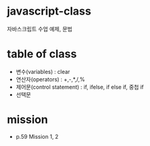 # javascript-class
자바스크립트 수업 예제, 문법

# table of class
- 변수(variables) : clear
- 연산자(operators) : +,-,*,/,%
- 제어문(control statement) : if, ifelse, if else if, 중첩 if
- 선택문

# mission
- p.59 Mission 1, 2

